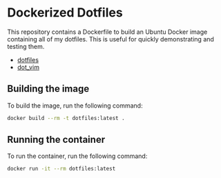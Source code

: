 # Dockerized Dotfiles

This repository contains a Dockerfile to build an Ubuntu Docker image containing
all of my dotfiles. This is useful for quickly demonstrating and testing them.

* [dotfiles](https://github.com/dansomething/dotfiles)
* [dot_vim](https://github.com/dansomething/dot_vim)

## Building the image

To build the image, run the following command:

```bash
docker build --rm -t dotfiles:latest .
```

## Running the container

To run the container, run the following command:

```bash
docker run -it --rm dotfiles:latest
```
